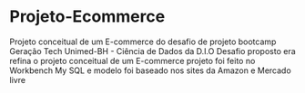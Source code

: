 # Projeto-Ecommerce
Projeto conceitual de um E-commerce do desafio de projeto bootcamp Geração Tech Unimed-BH - Ciência de Dados da D.I.O
Desafio proposto era refina o projeto conceitual de um E-commerce
projeto foi feito no Workbench My SQL e modelo foi baseado nos sites da Amazon e Mercado livre
